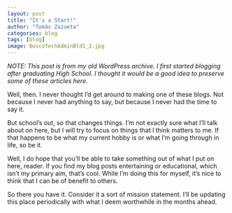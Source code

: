 ```yaml
---
layout: post
title: "It's a Start!"
author: "Tomás Zazueta"
categories: blog
tags: [blog]
image: BoscoTechAdminBld1_2.jpg
---
```


*NOTE: This post is from my old WordPress archive. I first started blogging after graduating High School. I thought it would be a good idea to preserve some of these articles here.*

Well, then. I never thought I’d get around to making one of these blogs. Not because I never had anything to say, but because I never had the time to say it.

But school’s out, so that changes things. I’m not exactly sure what I’ll talk about on here, but I will try to focus on things that I think matters to me. If that happens to be what my current hobby is or what I’m going through in life, so be it.

Well, I do hope that you’ll be able to take something out of what I put on here, reader. If you find my blog posts entertaining or educational, which isn’t my primary aim, that’s cool. While I’m doing this for myself, it’s nice to think that I can be of benefit to others.

So there you have it. Consider it a sort of mission statement. I’ll be updating this place periodically with what I deem worthwhile in the months ahead.